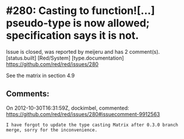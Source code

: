 
#280: Casting to function![...] pseudo-type is now allowed; specification says it is not.
================================================================================
Issue is closed, was reported by meijeru and has 2 comment(s).
[status.built] [Red/System] [type.documentation]
<https://github.com/red/red/issues/280>

See the matrix in section 4.9



Comments:
--------------------------------------------------------------------------------

On 2012-10-30T16:31:59Z, dockimbel, commented:
<https://github.com/red/red/issues/280#issuecomment-9912563>

    I have forgot to update the type casting Matrix after 0.3.0 branch merge, sorry for the inconvenience.

